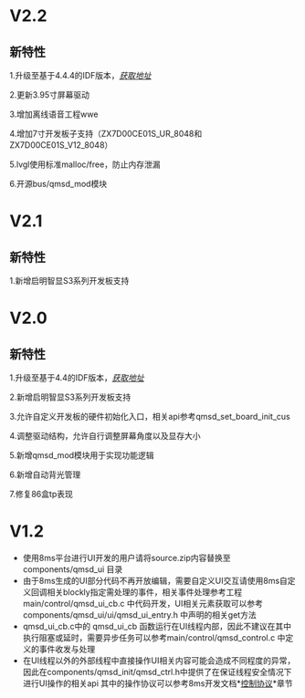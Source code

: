 # V2.2

## 新特性

1.升级至基于4.4.4的IDF版本，*[获取地址](https://github.com/espressif/esp-idf.git)*  

2.更新3.95寸屏幕驱动 

3.增加离线语音工程wwe

4.增加7寸开发板子支持（ZX7D00CE01S_UR_8048和ZX7D00CE01S_V12_8048）

5.lvgl使用标准malloc/free，防止内存泄漏

6.开源bus/qmsd_mod模块

# V2.1
## 新特性
1.新增启明智显S3系列开发板支持  

# V2.0

## 新特性

1.升级至基于4.4的IDF版本，*[获取地址](https://gitee.com/qiming-zhixian/esp-idf)*  

2.新增启明智显S3系列开发板支持  

3.允许自定义开发板的硬件初始化入口，相关api参考qmsd_set_board_init_cus  

4.调整驱动结构，允许自行调整屏幕角度以及显存大小  

5.新增qmsd_mod模块用于实现功能逻辑  

6.新增自动背光管理  

7.修复86盒tp表现

# V1.2

- 使用8ms平台进行UI开发的用户请将source.zip内容替换至 components/qmsd\_ui 目录
- 由于8ms生成的UI部分代码不再开放编辑，需要自定义UI交互请使用8ms自定义回调相关blockly指定需处理的事件，相关事件处理参考工程main/control/qmsd\_ui\_cb.c 中代码开发，UI相关元素获取可以参考 components/qmsd\_ui/ui/qmsd\_ui\_entry.h 中声明的相关get方法  
- qmsd\_ui\_cb.c中的 qmsd\_ui\_cb 函数运行在UI线程内部，因此不建议在其中执行阻塞或延时，需要异步任务可以参考main/control/qmsd\_control.c 中定义的事件收发与处理
- 在UI线程以外的外部线程中直接操作UI相关内容可能会造成不同程度的异常，因此在components/qmsd\_init/qmsd\_ctrl.h中提供了在保证线程安全情况下进行UI操作的相关api 其中的操作协议可以参考8ms开发文档*[控制协议](http://doc.8ms.xyz/docs/gui/gui-1dgqjgc2de1lk)*章节
